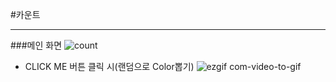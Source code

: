 #카운트

<hr>

###메인 화면
![count](https://user-images.githubusercontent.com/74242937/105956542-4eac5600-60bb-11eb-9f91-8b5580b23588.PNG)

- CLICK ME 버튼 클릭 시(랜덤으로 Color뽑기)
  ![ezgif com-video-to-gif](https://user-images.githubusercontent.com/74242937/105956865-c67a8080-60bb-11eb-9f06-8b83d74d67ac.gif)
